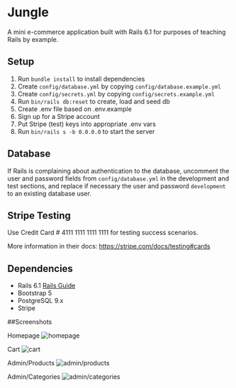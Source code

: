 # Jungle

A mini e-commerce application built with Rails 6.1 for purposes of teaching Rails by example.

## Setup

1. Run `bundle install` to install dependencies
2. Create `config/database.yml` by copying `config/database.example.yml`
3. Create `config/secrets.yml` by copying `config/secrets.example.yml`
4. Run `bin/rails db:reset` to create, load and seed db
5. Create .env file based on .env.example
6. Sign up for a Stripe account
7. Put Stripe (test) keys into appropriate .env vars
8. Run `bin/rails s -b 0.0.0.0` to start the server

## Database

If Rails is complaining about authentication to the database, uncomment the user and password fields from `config/database.yml` in the development and test sections, and replace if necessary the user and password `development` to an existing database user.

## Stripe Testing

Use Credit Card # 4111 1111 1111 1111 for testing success scenarios.

More information in their docs: <https://stripe.com/docs/testing#cards>

## Dependencies

- Rails 6.1 [Rails Guide](http://guides.rubyonrails.org/v6.1/)
- Bootstrap 5
- PostgreSQL 9.x
- Stripe

##Screenshots

Homepage
![homepage](https://user-images.githubusercontent.com/116857221/216215307-09b70484-de35-47b5-ac6f-452b36597ea3.png)

Cart
![cart](https://user-images.githubusercontent.com/116857221/216215582-80deb192-14e1-4f69-b994-711a849957b9.png)

Admin/Products
![admin/products](https://user-images.githubusercontent.com/116857221/216215656-9b04a856-3461-4e6e-a57d-724a2b98f1d8.png)

Admin/Categories
![admin/categories](https://user-images.githubusercontent.com/116857221/216215747-954beb3f-05d7-4e68-b7da-fd6861080def.png)




